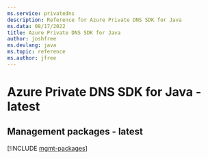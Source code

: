 ```yaml
---
ms.service: privatedns
description: Reference for Azure Private DNS SDK for Java
ms.data: 08/17/2022
title: Azure Private DNS SDK for Java
author: joshfree
ms.devlang: java
ms.topic: reference
ms.author: jfree
---
```

# Azure Private DNS SDK for Java - latest

## Management packages - latest
[!INCLUDE [mgmt-packages](private-dns-mgmt-index.md)]